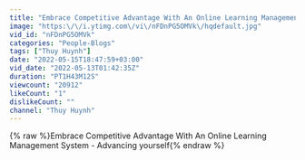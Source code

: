```yaml
---
title: "Embrace Competitive Advantage With An Online Learning Management System  - Advancing yourself"
image: "https:\/\/i.ytimg.com\/vi\/nFDnPG5OMVk\/hqdefault.jpg"
vid_id: "nFDnPG5OMVk"
categories: "People-Blogs"
tags: ["Thuy Huynh"]
date: "2022-05-15T18:47:59+03:00"
vid_date: "2022-05-13T01:42:35Z"
duration: "PT1H43M12S"
viewcount: "20912"
likeCount: "1"
dislikeCount: ""
channel: "Thuy Huynh"
---
```

{% raw %}Embrace Competitive Advantage With An Online Learning Management System  - Advancing yourself{% endraw %}
